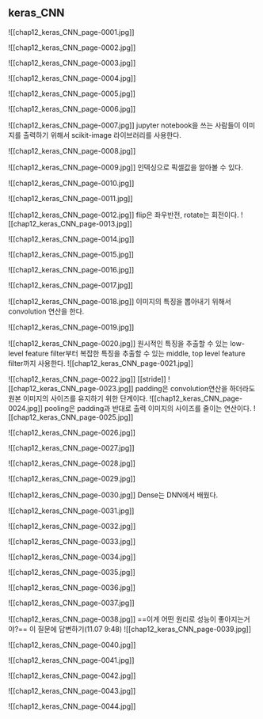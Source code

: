 ## keras_CNN

![[chap12_keras_CNN_page-0001.jpg]]

![[chap12_keras_CNN_page-0002.jpg]]

![[chap12_keras_CNN_page-0003.jpg]]

![[chap12_keras_CNN_page-0004.jpg]]

![[chap12_keras_CNN_page-0005.jpg]]

![[chap12_keras_CNN_page-0006.jpg]]

![[chap12_keras_CNN_page-0007.jpg]]
jupyter notebook을 쓰는 사람들이 이미지를 출력하기 위해서 scikit-image 라이브러리를 사용한다.

![[chap12_keras_CNN_page-0008.jpg]]

![[chap12_keras_CNN_page-0009.jpg]]
인덱싱으로 픽셀값을 알아볼 수 있다.

![[chap12_keras_CNN_page-0010.jpg]]

![[chap12_keras_CNN_page-0011.jpg]]

![[chap12_keras_CNN_page-0012.jpg]]
flip은 좌우반전, rotate는 회전이다.
![[chap12_keras_CNN_page-0013.jpg]]

![[chap12_keras_CNN_page-0014.jpg]]

![[chap12_keras_CNN_page-0015.jpg]]

![[chap12_keras_CNN_page-0016.jpg]]

![[chap12_keras_CNN_page-0017.jpg]]

![[chap12_keras_CNN_page-0018.jpg]]
이미지의 특징을 뽑아내기 위해서 convolution 연산을 한다.

![[chap12_keras_CNN_page-0019.jpg]]

![[chap12_keras_CNN_page-0020.jpg]]
원시적인 특징을 추출할 수 있는 low-level feature filter부터 복잡한 특징을 추출할 수 있는 middle, top level feature filter까지 사용한다.
![[chap12_keras_CNN_page-0021.jpg]]

![[chap12_keras_CNN_page-0022.jpg]]
[[stride]]
![[chap12_keras_CNN_page-0023.jpg]]
padding은 convolution연산을 하더라도 원본 이미지의 사이즈를 유지하기 위한 단계이다.
![[chap12_keras_CNN_page-0024.jpg]]
pooling은 padding과 반대로 출력 이미지의 사이즈를 줄이는 연산이다.
![[chap12_keras_CNN_page-0025.jpg]]

![[chap12_keras_CNN_page-0026.jpg]]

![[chap12_keras_CNN_page-0027.jpg]]

![[chap12_keras_CNN_page-0028.jpg]]

![[chap12_keras_CNN_page-0029.jpg]]

![[chap12_keras_CNN_page-0030.jpg]]
Dense는 DNN에서 배웠다.

![[chap12_keras_CNN_page-0031.jpg]]

![[chap12_keras_CNN_page-0032.jpg]]

![[chap12_keras_CNN_page-0033.jpg]]

![[chap12_keras_CNN_page-0034.jpg]]

![[chap12_keras_CNN_page-0035.jpg]]

![[chap12_keras_CNN_page-0036.jpg]]

![[chap12_keras_CNN_page-0037.jpg]]

![[chap12_keras_CNN_page-0038.jpg]]
==이게 어떤 원리로 성능이 좋아지는거야?==
	이 질문에 답변하기(11.07 9:48) 
![[chap12_keras_CNN_page-0039.jpg]]

![[chap12_keras_CNN_page-0040.jpg]]

![[chap12_keras_CNN_page-0041.jpg]]

![[chap12_keras_CNN_page-0042.jpg]]

![[chap12_keras_CNN_page-0043.jpg]]

![[chap12_keras_CNN_page-0044.jpg]]